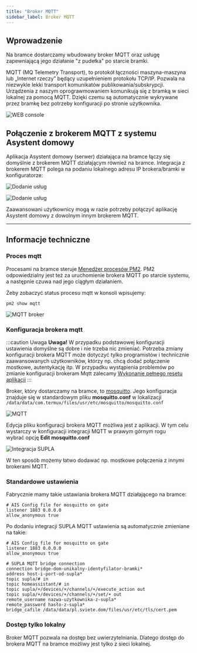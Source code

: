 ```yaml
---
title: "Broker MQTT"
sidebar_label: Broker MQTT
---
```


## Wprowadzenie

Na bramce dostarczamy wbudowany broker MQTT oraz usługę zapewniającą jego działanie "z pudełka" po starcie bramki.

MQTT (MQ Telemetry Transport), to protokół łączności maszyna-maszyna lub „Internet rzeczy” będący uzupełnieniem protokołu TCP/IP. Pozwala na niezwykle lekki transport komunikatów publikowania/subskrypcji.
Urządzenia z naszym oprograwmowaniem komunikują się z bramką w sieci lokalnej za pomocą MQTT. Dzięki czemu są automatycznie wykrywane przez bramkę bez potrzeby konfiguracji po stronie użytkownika.

![WEB console](/img/en/bramka/mqtt_broker.png)

## Połączenie z brokerem MQTT z systemu Asystent domowy

Aplikacja Asystent domowy (serwer) działająca na bramce łączy się domyślnie z brokerem MQTT działającym również na bramce.
Integracja z brokerem MQTT polega na podaniu lokalnego adresu IP brokera/bramki w konfiguratorze:

![Dodanie usług](/img/en/bramka/mqtt_integration_1.png)


![Dodanie usług](/img/en/bramka/mqtt_integration_2.png)

Zaawansowani użytkownicy mogą w razie potrzeby połączyć aplikację Asystent domowy z dowolnym innym brokerem MQTT.

-----------------------------------------------------
## Informacje techniczne

### Proces mqtt

Procesami na bramce steruje [Menedżer procesów PM2](http://pm2.keymetrics.io/).
PM2 odpowiedzialny jest też za uruchomienie brokera MQTT po starcie systemu, a następnie czuwa nad jego ciągłym działaniem.

Żeby zobaczyć status procesu mqtt w konsoli wpisujemy:

```
pm2 show mqtt
```

![MQTT broker](/img/en/bramka/pm2_mqtt.png)

### Konfiguracja brokera mqtt

:::caution Uwaga
**Uwaga!** W przypadku podstawowej konfiguracji ustawienia domyślne są dobre i nie trzeba nic zmieniać.
Potrzeba zmiany konfiguracji brokera MQTT może dotyczyć tylko programistów i technicznie zaawansowanych użytkowników, którzy np. chcą dodać połączenie mostkowe, autentykację itp.
W przypadku wystąpienia problemów po zmianie konfiguracji brokeram Mqtt zalecamy [Wykonanie pełnego resetu aplikacji](/docs/ais_bramka_reset_ais_step_by_step)
:::


Broker, który dostarczamy na bramce, to [mosquitto](https://mosquitto.org/). Jego konfiguracja znajduje się w standardowym pliku **mosquitto.conf** w lokalizacji
``/data/data/com.termux/files/usr/etc/mosquitto/mosquitto.conf``

![MQTT](/img/en/integrations/mqtt_edit_mosquito_config.png)

Edycja pliku konfiguracji brokera MQTT możliwa jest z aplikacji.  W tym celu wystarczy w konfiguracji integracji MQTT w prawym górnym rogu wybrać opcję **Edit mosquitto.conf**

![Integracja SUPLA](/img/en/frontend/integration_supla_6.png)

W ten sposób możemy łatwo dodawać np. mostkowe połączenia z innymi brokerami MQTT.

### Standardowe ustawienia

Fabrycznie mamy takie ustawiania brokera MQTT działającego na bramce:

``` text
# AIS Config file for mosquitto on gate
listener 1883 0.0.0.0
allow_anonymous true

```

Po dodaniu integracji SUPLA MQTT ustawienia są automatycznie zmieniane na takie:

``` text
# AIS Config file for mosquitto on gate
listener 1883 0.0.0.0
allow_anonymous true

# SUPLA MQTT bridge connection
connection bridge-dom-unikalny-identyfilator-bramki*
address host-i-port-od-supla*
topic supla/# in
topic homeassistant/# in
topic supla/+/devices/+/channels/+/execute_action out
topic supla/+/devices/+/channels/+/set/+ out
remote_username nazwa-użytkownika-z-supla*
remote_password hasło-z-supla*
bridge_cafile /data/data/pl.sviete.dom/files/usr/etc/tls/cert.pem

```


### Dostęp tylko lokalny

Broker MQTT pozwala na dostęp bez uwierzytelniania. Dlatego dostęp do brokera MQTT na bramce możliwy jest tylko z sieci lokalnej.
